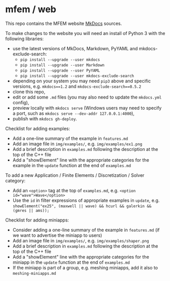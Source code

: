 # mfem / web

This repo contains the MFEM website [MkDocs](http://www.mkdocs.org/) sources.

To make changes to the website you will need an install of Python 3 with the following libraries:

- use the latest versions of MkDocs, Markdown, PyYAML and mkdocs-exclude-search:
  * `pip install --upgrade --user mkdocs`
  * `pip install --upgrade --user Markdown`
  * `pip install --upgrade --user PyYAML`
  * `pip install --upgrade --user mkdocs-exclude-search`
- depending on your system you may need `pip3` above and specific versions, e.g. `mkdocs==1.2` and `mkdocs-exclude-search==0.5.2`
- clone this repo,
- edit or add some ```.md``` files (you may also need to update the ```mkdocs.yml``` config),
- preview locally with ```mkdocs serve``` (Windows users may need to specify a port, such as ```mkdocs serve --dev-addr 127.0.0.1:4000```),
- publish with ```mkdocs gh-deploy```.


Checklist for adding examples:

- Add a one-line summary of the example in `features.md`
- Add an image file in `img/examples/`, e.g. `img/examples/ex1.png`
- Add a brief description in `examples.md` following the description at the top of the C++ file
- Add a "showElement" line with the appropriate categories for the example in the `update` function at the end of `examples.md`

To add a new Application / Finite Elements / Discretization / Solver category:

- Add an `<option>` tag at the top of `examples.md`, e.g.
  ```<option id="wave">Wave</option>```
- Use the `id` in filter expressions of appropriate examples in `update`, e.g.
  ```showElement("ex25", (maxwell || wave) && hcurl && galerkin && (gmres || ams));```

Checklist for adding miniapps:

- Consider adding a one-line summary of the example in `features.md` (if we want to advertise the miniapp to users)
- Add an image file in `img/examples/`, e.g. `img/examples/shaper.png`
- Add a brief description in `examples.md` following the description at the top of the C++ file
- Add a "showElement" line with the appropriate categories for the miniapp in the `update` function at the end of `examples.md`
- If the miniapp is part of a group, e.g. meshing miniapps, add it also to `meshing-miniapps.md`


